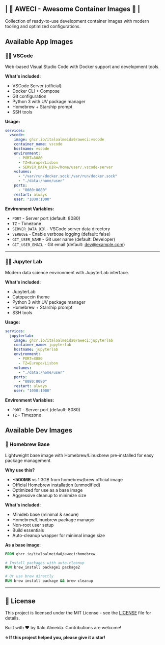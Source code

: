 ## | 🪸 AWECI - Awesome Container Images 🐋 |
 
Collection of ready-to-use development container images with modern tooling and optimized configurations.

## Available App Images 

### 🧑‍💻 VSCode

Web-based Visual Studio Code with Docker support and development tools.

**What's included:**

- VSCode Server (official)
- Docker CLI + Compose
- Git configuration
- Python 3 with UV package manager
- Homebrew + Starship prompt
- SSH tools

**Usage:**

```yml
services:
  vscode:
    image: ghcr.io/italoalmeida0/aweci:vscode
    container_name: vscode
    hostname: vscode
    environment:
      - PORT=8080
      - TZ=Europe/Lisbon
      - SERVER_DATA_DIR=/home/user/.vscode-server
    volumes:
      - "/var/run/docker.sock:/var/run/docker.sock"
      - "./data:/home/user"
    ports:
      - "8080:8080"
    restart: always
    user: "1000:1000"
```

**Environment Variables:**

- `PORT` - Server port (default: 8080)
- `TZ` - Timezone
- `SERVER_DATA_DIR` - VSCode server data directory
- `VERBOSE` - Enable verbose logging (default: false)
- `GIT_USER_NAME` - Git user name (default: Developer)
- `GIT_USER_EMAIL` - Git email (default: dev@example.com)

---

### 👨‍🔬 Jupyter Lab

Modern data science environment with JupyterLab interface.

**What's included:**

- JupyterLab
- Catppuccin theme
- Python 3 with UV package manager
- Homebrew + Starship prompt
- SSH tools

**Usage:**

```yml
services:
  jupyterlab:
    image: ghcr.io/italoalmeida0/aweci:jupyterlab
    container_name: jupyterlab
    hostname: jupyterlab
    environment:
      - PORT=8080
      - TZ=Europe/Lisbon
    volumes:
      - "./data:/home/user"
    ports:
      - "8080:8080"
    restart: always
    user: "1000:1000"
```

**Environment Variables:**

- `PORT` - Server port (default: 8080)
- `TZ` - Timezone

## Available Dev Images 

### 🍺 Homebrew Base

Lightweight base image with Homebrew/Linuxbrew pre-installed for easy package management.

**Why use this?**
- **~500MB** vs 1.3GB from homebrew/brew official image
- Official Homebrew installation (unmodified)
- Optimized for use as a base image
- Aggressive cleanup to minimize size

**What's included:**

- Minideb base (minimal & secure)
- Homebrew/Linuxbrew package manager
- Non-root user setup
- Build essentials
- Auto-cleanup wrapper for minimal image size

**As a base image:**

```dockerfile
FROM ghcr.io/italoalmeida0/aweci:homebrew

# Install packages with auto-cleanup
RUN brew_install package1 package2

# Or use brew directly
RUN brew install package && brew cleanup
```

---

## 📄 License

This project is licensed under the MIT License - see the [LICENSE](LICENSE) file for details.

Built with ❤️ by Italo Almeida. Contributions are welcome!

**⭐ If this project helped you, please give it a star!**